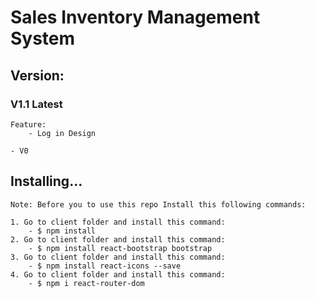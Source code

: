 # Sales Inventory Management System 

## Version: 

### V1.1 Latest
    Feature: 
        - Log in Design 

    - V0 







## Installing...
    Note: Before you to use this repo Install this following commands:

    1. Go to client folder and install this command: 
        - $ npm install
    2. Go to client folder and install this command: 
        - $ npm install react-bootstrap bootstrap
    3. Go to client folder and install this command: 
        - $ npm install react-icons --save
    4. Go to client folder and install this command: 
        - $ npm i react-router-dom
